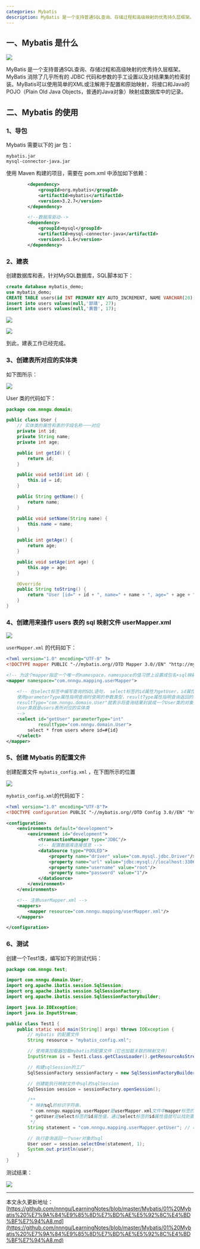 ```yaml
---
categories: Mybatis
description: MyBatis 是一个支持普通SQL查询、存储过程和高级映射的优秀持久层框架。MyBatis 消除了几乎所有的 JDBC 代码和参数的手工设置以及对结果集的检索封装。MyBatis可以使用简单的XML或注解用于配置和原始映射，将接口和Java的POJO（Plain Old Java Objects，普通的Java对象）映射成数据库中的记录。
---
```


## 一、Mybatis 是什么

![][1]

MyBatis 是一个支持普通SQL查询、存储过程和高级映射的优秀持久层框架。MyBatis 消除了几乎所有的 JDBC 代码和参数的手工设置以及对结果集的检索封装。MyBatis可以使用简单的XML或注解用于配置和原始映射，将接口和Java的POJO（Plain Old Java Objects，普通的Java对象）映射成数据库中的记录。

## 二、Mybatis 的使用

### 1、导包

Mybatis 需要以下的 jar 包：

```
mybatis.jar
mysql-connector-java.jar
```

使用 Maven 构建的项目，需要在 pom.xml 中添加如下依赖：

```xml
        <dependency>
            <groupId>org.mybatis</groupId>
            <artifactId>mybatis</artifactId>
            <version>3.2.7</version>
        </dependency>

        <!--数据库驱动-->
        <dependency>
            <groupId>mysql</groupId>
            <artifactId>mysql-connector-java</artifactId>
            <version>5.1.6</version>
        </dependency>
```

### 2、建表

创建数据库和表，针对MySQL数据库，SQL脚本如下：

```sql
create database mybatis_demo;
use mybatis_demo;
CREATE TABLE users(id INT PRIMARY KEY AUTO_INCREMENT, NAME VARCHAR(20), age INT);
insert into users values(null,'郭靖', 27);
insert into users values(null,'黄蓉', 17);
```

![][2]

![][3]

到此，建表工作已经完成。

### 3、创建表所对应的实体类

如下图所示：

![][4]

User 类的代码如下：

```java
package com.nnngu.domain;

public class User {
    // 实体类的属性和表的字段名称一一对应
    private int id;
    private String name;
    private int age;

    public int getId() {
        return id;
    }

    public void setId(int id) {
        this.id = id;
    }

    public String getName() {
        return name;
    }

    public void setName(String name) {
        this.name = name;
    }

    public int getAge() {
        return age;
    }

    public void setAge(int age) {
        this.age = age;
    }

    @Override
    public String toString() {
        return "User [id=" + id + ", name=" + name + ", age=" + age + "]";
    }
}

```

### 4、创建用来操作 users 表的 sql 映射文件 userMapper.xml

![][5]

`userMapper.xml` 的代码如下：

```xml
<?xml version="1.0" encoding="UTF-8" ?>
<!DOCTYPE mapper PUBLIC "-//mybatis.org//DTD Mapper 3.0//EN" "http://mybatis.org/dtd/mybatis-3-mapper.dtd">

<!-- 为这个mapper指定一个唯一的namespace，namespace的值习惯上设置成包名+sql映射文件名，这样就能够保证namespace的值是唯一的 -->
<mapper namespace="com.nnngu.mapping.userMapper">

    <!-- 在select标签中编写查询的SQL语句， select标签的id属性为getUser，id属性值必须是唯一的，不能够重复
    使用parameterType属性指明查询时使用的参数类型，resultType属性指明查询返回的结果集类型
    resultType="com.nnngu.domain.User"就表示将查询结果封装成一个User类的对象返回
    User类就是users表所对应的实体类
    -->
    <select id="getUser" parameterType="int"
            resultType="com.nnngu.domain.User">
        select * from users where id=#{id}
    </select>
</mapper>
```

### 5、创建 Mybatis 的配置文件

创建配置文件 `mybatis_config.xml` ，在下图所示的位置

![][6]

`mybatis_config.xml`的代码如下：

```xml
<?xml version="1.0" encoding="UTF-8"?>
<!DOCTYPE configuration PUBLIC "-//mybatis.org//DTD Config 3.0//EN" "http://mybatis.org/dtd/mybatis-3-config.dtd">

<configuration>
    <environments default="development">
        <environment id="development">
            <transactionManager type="JDBC"/>
            <!-- 配置数据库连接信息 -->
            <dataSource type="POOLED">
                <property name="driver" value="com.mysql.jdbc.Driver"/>
                <property name="url" value="jdbc:mysql://localhost:3306/mybatis_demo"/>
                <property name="username" value="root"/>
                <property name="password" value="1"/>
            </dataSource>
        </environment>
    </environments>

    <!-- 注册userMapper.xml -->
    <mappers>
        <mapper resource="com.nnngu.mapping/userMapper.xml"/>
    </mappers>

</configuration>
```

### 6、测试

创建一个Test1类，编写如下的测试代码：

```java
package com.nnngu.test;

import com.nnngu.domain.User;
import org.apache.ibatis.session.SqlSession;
import org.apache.ibatis.session.SqlSessionFactory;
import org.apache.ibatis.session.SqlSessionFactoryBuilder;

import java.io.IOException;
import java.io.InputStream;

public class Test1 {
    public static void main(String[] args) throws IOException {
        // mybatis 的配置文件
        String resource = "mybatis_config.xml";

        // 使用类加载器加载mybatis的配置文件（它也加载关联的映射文件）
        InputStream is = Test1.class.getClassLoader().getResourceAsStream(resource);

        // 构建sqlSession的工厂
        SqlSessionFactory sessionFactory = new SqlSessionFactoryBuilder().build(is);

        // 创建能执行映射文件中sql的sqlSession
        SqlSession session = sessionFactory.openSession();

        /**
         * 映射sql的标识字符串，
         * com.nnngu.mapping.userMapper是userMapper.xml文件中mapper标签的namespace属性的值，
         * getUser是select标签的id属性值，通过select标签的id属性值就可以找到要执行的SQL
         */
        String statement = "com.nnngu.mapping.userMapper.getUser"; // 映射sql的标识字符串

        // 执行查询返回一个user对象的sql
        User user = session.selectOne(statement, 1);
        System.out.println(user);
    }
}

```

测试结果：

![][7]















---

本文永久更新地址：[https://github.com/nnngu/LearningNotes/blob/master/Mybatis/01%20Mybatis%20%E7%9A%84%E9%85%8D%E7%BD%AE%E5%92%8C%E4%BD%BF%E7%94%A8.md](https://github.com/nnngu/LearningNotes/blob/master/Mybatis/01%20Mybatis%20%E7%9A%84%E9%85%8D%E7%BD%AE%E5%92%8C%E4%BD%BF%E7%94%A8.md)


  [1]: https://www.github.com/nnngu/FigureBed/raw/master/2018/2/22/1519295758420.jpg
  [2]: https://www.github.com/nnngu/FigureBed/raw/master/2018/2/22/1519296834079.jpg
  [3]: https://www.github.com/nnngu/FigureBed/raw/master/2018/2/22/1519296882222.jpg
  [4]: https://www.github.com/nnngu/FigureBed/raw/master/2018/2/22/1519297821232.jpg
  [5]: https://www.github.com/nnngu/FigureBed/raw/master/2018/2/22/1519298235672.jpg
  [6]: https://www.github.com/nnngu/FigureBed/raw/master/2018/2/22/1519297480387.jpg
  [7]: https://www.github.com/nnngu/FigureBed/raw/master/2018/2/22/1519299368518.jpg